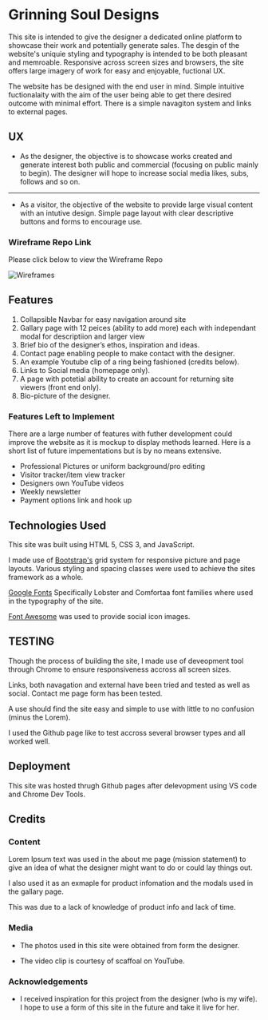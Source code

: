 # Grinning Soul Designs

This site is intended to give the designer a dedicated online platform to showcase their work and potentially generate sales. The desgin of the website's uniquie styling and typography is intended to be both pleasant and memroable. Responsive across screen sizes and browsers, the site offers large imagery of work for easy and enjoyable, fuctional UX.

The website has be designed with the end user in mind. Simple intuitive fuctionalaity with the aim of the user being able to get there desired outcome with minimal effort. There is a simple navagiton system and links to external pages.

## UX

* As the designer, the objective is to showcase works created and generate interest both public and commercial (focusing on public mainly to begin). The designer will hope to increase social media likes, subs, follows and so on. 

<hr />

* As a visitor, the objective of the website to provide large visual content with an intutive design. Simple page layout with clear descriptive buttons and forms to encourage use. 
 
 ### Wireframe Repo Link

Please click below to view the Wireframe Repo

![Wireframes](https://github.com/NickBell123/ginning-soul-design/blob/master/assets/images/wireframes)

## Features

1. Collapsible Navbar for easy navigation around site
2. Gallary page with 12 peices (ability to add more) each with independant modal for descriptiion and larger view
3. Brief bio of the designer’s ethos, inspiration and ideas.
4. Contact page enabling people to make contact with the designer.
5. An example Youtube clip of a ring being fashioned (credits below).
6. Links to Social media (homepage only).
6. A page with potetial ability to create an account for returning site viewers (front end only).
7. Bio-picture of the designer.
 
### Features Left to Implement
There are a large number of features with futher development could improve the website as it is mockup to display methods learned. Here is a short list of future impementations but is by no means extensive.

* Professional Pictures or uniform background/pro editing
* Visitor tracker/item view tracker
* Designers own YouTube videos
* Weekly newsletter
* Payment options link and hook up

## Technologies Used
This site was built using HTML 5, CSS 3, and JavaScript.

I made use of [Bootstrap's](https://getbootstrap.com/) grid system for responsive picture and page layouts. Various styling and spacing classes were used to achieve the sites framework as a whole. 

[Google Fonts](https://fonts.google.com) Specifically Lobster and Comfortaa font families where used in the typography of the site.

[Font Awesome](https://fontawesome.com/) was used to provide social icon images.

## TESTING

Though the process of building the site, I made use of deveopment tool through Chrome to ensure responsiveness accross all screen sizes.

Links, both navagation and external have been tried and tested as well as social. Contact me page form has been tested.
  
A use should find the site easy and simple to use with little to no confusion (minus the Lorem).

I used the Github page like to test accross several browser types and all worked well.

## Deployment

This site was hosted thrugh Github pages after delevopment using VS code and Chrome Dev Tools.

## Credits

### Content
Lorem Ipsum text was used in the about me page (mission statement) to give an idea of what the designer might want to do or could lay things out.

I also used it as an exmaple for product infomation and the modals used in the gallary page.

This was due to a lack of knowledge of product info and lack of time.

### Media

- The photos used in this site were obtained from form the designer.

- The video clip is courtesy of scaffoal on YouTube.

### Acknowledgements

- I received inspiration for this project from the designer (who is my wife). I hope to use a form of this site in the future and take it live for her.
